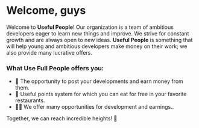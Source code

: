 # Welcome, guys
Welcome to **Useful People**!
Our organization is a team of ambitious developers eager to learn new things and improve.
We strive for constant growth and are always open to new ideas.
**Useful People** is something that will help young and ambitious developers make money on their work; we also provide many lucrative offers.

### What Use Full People offers you:
- 🌟 The opportunity to post your developments and earn money from them.
- 🌈 Useful points system for which you can eat for free in your favorite restaurants.
- 👩‍💻 We offer many opportunities for development and earnings..
  
Together, we can reach incredible heights! 💪
